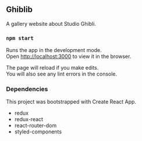 ## Ghiblib

A gallery website about Studio Ghibli.

### `npm start`

Runs the app in the development mode.<br />
Open [http://localhost:3000](http://localhost:3000) to view it in the browser.

The page will reload if you make edits.<br />
You will also see any lint errors in the console.

### Dependencies

This project was bootstrapped with Create React App.

- redux
- redux-react
- react-router-dom
- styled-components
